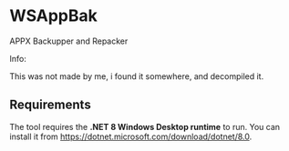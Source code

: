 # WSAppBak
 APPX Backupper and Repacker
 
Info:

This was not made by me, i found it somewhere, and decompiled it.

## Requirements

The tool requires the **.NET 8 Windows Desktop runtime** to run. You can install
it from <https://dotnet.microsoft.com/download/dotnet/8.0>.
